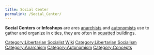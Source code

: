 ```yaml
---
title: Social Center
permalink: /Social_Center/
---
```


**Social Centers** or **Infoshops** are ares
[anarchists](Anarchism "wikilink") and
[autonomists](Autonomism "wikilink") use to gather and organize in
cities, they are often in [squatted](Squatting "wikilink") buildings.

[Category:Libertarian Socialist
Wiki](Category:Libertarian_Socialist_Wiki "wikilink")
[Category:Libertarian
Socialism](Category:Libertarian_Socialism "wikilink")
[Category:Anarchism](Category:Anarchism "wikilink")
[Category:Autonomism](Category:Autonomism "wikilink")
[Category:Concepts](Category:Concepts "wikilink")